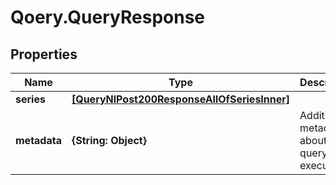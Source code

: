 # Qoery.QueryResponse

## Properties

Name | Type | Description | Notes
------------ | ------------- | ------------- | -------------
**series** | [**[QueryNlPost200ResponseAllOfSeriesInner]**](QueryNlPost200ResponseAllOfSeriesInner.md) |  | 
**metadata** | **{String: Object}** | Additional metadata about the query execution | [optional] 


